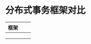 # 分布式事务框架对比

| 框架 |      |      |
| ---- | ---- | ---- |
|      |      |      |
|      |      |      |
|      |      |      |

